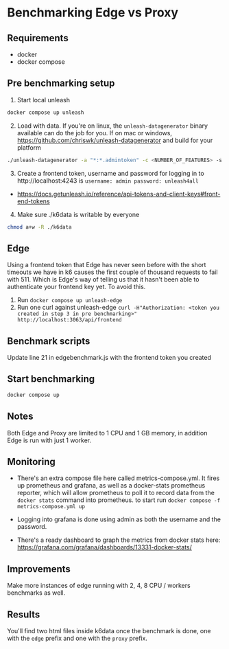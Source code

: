 # Benchmarking Edge vs Proxy

## Requirements
* docker
* docker compose

## Pre benchmarking setup
1. Start local unleash

```bash
docker compose up unleash
```
2. Load with data. If you're on linux, the `unleash-datagenerator` binary available can do the job for you. If on mac or windows, https://github.com/chriswk/unleash-datagenerator and build for your platform

```bash
./unleash-datagenerator -a "*:*.admintoken" -c <NUMBER_OF_FEATURES> -s <NUMBER_OF_STRATEGIES_PER_FEATURE> -u http://localhost:4243
```

3. Create a frontend token, username and password for logging in to http://localhost:4243 is `username: admin password: unleash4all`
  - https://docs.getunleash.io/reference/api-tokens-and-client-keys#front-end-tokens

4. Make sure ./k6data is writable by everyone
```bash
chmod a+w -R ./k6data
```

## Edge

Using a frontend token that Edge has never seen before with the short timeouts we have in k6 causes the first couple of thousand requests to fail with 511. Which is Edge's way of telling us that it hasn't been able to authenticate your frontend key yet. To avoid this.
1. Run `docker compose up unleash-edge`
2. Run one curl against unleash-edge `curl -H"Authorization: <token you created in step 3 in pre benchmarking>" http://localhost:3063/api/frontend`

## Benchmark scripts

Update line 21 in edgebenchmark.js with the frontend token you created

## Start benchmarking
```bash
docker compose up
```

## Notes

Both Edge and Proxy are limited to
1 CPU and 1 GB memory, in addition Edge is run with just 1 worker.

## Monitoring
* There's an extra compose file here called metrics-compose.yml. It fires up prometheus and grafana, as well as a docker-stats prometheus reporter, which will allow prometheus to poll it to record data from the `docker stats` command into prometheus. to start run `docker compose -f metrics-compose.yml up`

* Logging into grafana is done using admin as both the username and the password.
* There's a ready dashboard to graph the metrics from docker stats here: https://grafana.com/grafana/dashboards/13331-docker-stats/



## Improvements

Make more instances of edge running with 2, 4, 8 CPU / workers benchmarks as well.

## Results

You'll find two html files inside k6data once the benchmark is done, one with the `edge` prefix and one with the `proxy` prefix.
